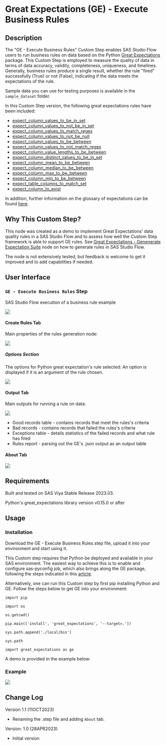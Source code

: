 # Great Expectations (GE) - Execute Business Rules

## Description

The "GE - Execute Business Rules" Custom Step enables SAS Studio Flow users to run business rules on data based on the Python [Great Expectations](https://greatexpectations.io/) package. This Custom Step is employed to measure the quality of data in terms of data accuracy, validity, completeness, uniqueness, and timelines. Generally, business rules produce a single result, whether the rule "fired" successfully (True) or not (False), indicating if the data meets the expectations of the rule.

Sample data you can use for testing purposes is available in the `sample_dataset` folder.

In this Custom Step version, the following great expectations rules have been included:

* [expect_column_values_to_be_in_set](https://greatexpectations.io/expectations/expect_column_values_to_be_in_set?filterType=Backend%20support&gotoPage=1&showFilters=true&viewType=Summary) 
* [expect_column_values_to_not_be_in_set](https://greatexpectations.io/expectations/expect_column_values_to_not_be_in_set)
* [expect_column_values_to_match_regex](https://greatexpectations.io/expectations/expect_column_values_to_match_regex?filterType=Backend%20support&gotoPage=1&showFilters=true&viewType=Summary)
* [expect_column_values_to_not_be_null](https://greatexpectations.io/expectations/expect_column_values_to_not_be_null?filterType=Backend%20support&gotoPage=1&showFilters=true&viewType=Summary) 
* [expect_column_values_to_be_between](https://greatexpectations.io/expectations/expect_column_values_to_be_between?filterType=Backend%20support&gotoPage=1&showFilters=true&viewType=Completeness&subFilterValues=pandas)
* [expect_column_values_to_not_match_regex](https://greatexpectations.io/expectations/expect_column_values_to_not_match_regex)
* [expect_column_value_lengths_to_be_between](https://greatexpectations.io/expectations/expect_column_value_lengths_to_be_between) 
* [expect_column_distinct_values_to_be_in_set](https://greatexpectations.io/expectations/expect_column_distinct_values_to_be_in_set?filterType=Backend%20support&gotoPage=1&showFilters=true&viewType=Summary) 
* [expect_column_mean_to_be_between](https://greatexpectations.io/expectations/expect_column_mean_to_be_between?filterType=Backend%20support&gotoPage=1&showFilters=true&viewType=Summary)
* [expect_column_median_to_be_between](https://greatexpectations.io/expectations/expect_column_median_to_be_between)
* [expect_column_max_to_be_between](https://greatexpectations.io/expectations/expect_column_max_to_be_between?filterType=Backend%20support&gotoPage=1&showFilters=true&viewType=Summary)
* [expect_column_min_to_be_between](https://greatexpectations.io/expectations/expect_column_min_to_be_between)
* [expect_table_columns_to_match_set](https://greatexpectations.io/expectations/expect_table_columns_to_match_set?filterType=Backend%20support&gotoPage=1&showFilters=true&viewType=Summary) 
* [expect_column_to_exist](https://greatexpectations.io/expectations/expect_column_to_exist?filterType=Backend%20support&gotoPage=1&showFilters=true&viewType=Summary)  

In addition, further information on the glossary of expectations can be found [here](https://legacy.docs.greatexpectations.io/en/0.13.10/reference/glossary_of_expectations.html).

## Why This Custom Step?

This node was created as a demo to implement Great Expectations' data quality rules in a SAS Studio Flow and to assess how well the Custom Step framework is able to support GE rules. See [Great Expectations - Genenerate Expectation Suite](https://github.com/sassoftware/sas-studio-custom-steps/tree/main/Great%20Expectations%20-%20Generate%20Expectation%20Suite#readme) node on how to generate rules in SAS Studio Flow.

The node is not extensively tested, but feedback is welcome to get it improved and to add capabilities if needed.

## User Interface

### `GE - Execute Business Rules` Step

SAS Studio Flow execution of a business rule example

![](img/example_flow.png) 

<!-- <img src="img/example_flow.png" width=60% height=60% -->

#### Create Rules Tab

Main properties of the rules generation node:

![](img/rules_tab.png)

##### Options Section

The options for Python great expectation's rule selected: An option is displayed if it is an argument of the rule chosen.

![](img/options_tab.png)

#### Output Tab

Main outputs for running a rule on data:

![](img/output_tab.png)

* Good records table - contains records that meet the rules's criteria
* Bad records - contains records that failed the rules's criteria
* Exceptions table - details statistics of the failed records and what rule has fired
* Rules report - parsing out the GE's .json output as an output table 

#### About Tab
![](img/about_tab.PNG)


## Requirements

Built and tested on SAS Viya Stable Release 2023.03.

Python's great_expectations library version v0.15.0 or after

## Usage

### Installation
Download the GE - Execute Business Rules.step file, upload it into your environment and start using it.

This Custom step requires that Python be deployed and available in your SAS environment. The easiest way to achieve this is to enable and configure sas-pyconfig job, which also brings along the GE package, following the steps indicated in this [article](https://communities.sas.com/t5/SAS-Communities-Library/Using-the-SAS-Configurator-for-Open-Source-to-Build-Python-and-R/ta-p/842310).

Alternatively, one can run this Custom step by first pip installing Python and GE. Follow the steps below to get GE into your environment:

`import pip`

`import os`

`os.getcwd()`

`pip.main(['install', 'great_expectations', '--target=.'])`

`sys.path.append('./local/bin')`

`sys.path`

`import great_expectations as ge`


A demo is provided in the example below:

### Example
![](img/ge-executeBusinessRules.gif)

## Change Log
Version 1.1 (11OCT2023)

* Renaming the .step file and adding `About` tab.

Version: 1.0 (28APR2023)

* Initial version



